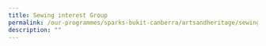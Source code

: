 ```yaml
---
title: Sewing interest Group
permalink: /our-programmes/sparks-bukit-canberra/artsandheritage/sewing-interest-group/
description: ""
---
```

